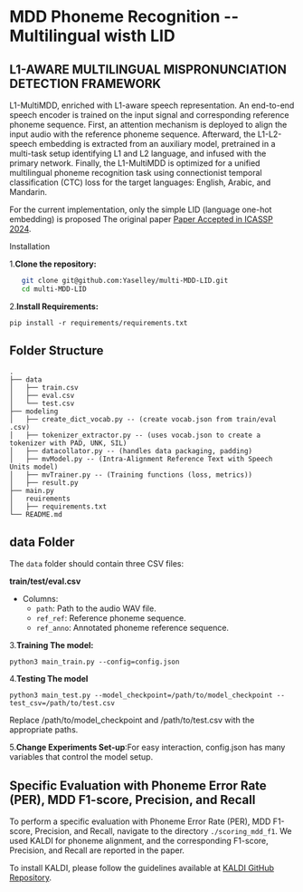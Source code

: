 # MDD Phoneme Recognition -- Multilingual wisth LID

## L1-AWARE MULTILINGUAL MISPRONUNCIATION DETECTION FRAMEWORK

L1-MultiMDD, enriched with L1-aware speech representation. An end-to-end speech encoder is trained on the input signal and corresponding reference phoneme sequence. First, an attention mechanism is deployed to align the input audio with the reference phoneme sequence. Afterward, the L1-L2-speech embedding is extracted from an auxiliary model, pretrained in a multi-task setup identifying L1 and L2 language, and infused with the primary network. Finally, the L1-MultiMDD is optimized for a unified multilingual phoneme recognition task using connectionist temporal classification (CTC) loss for the target languages: English, Arabic, and Mandarin.

For the current implementation, only the simple LID (language one-hot embedding) is proposed
The original paper [Paper Accepted in ICASSP 2024](https://arxiv.org/pdf/2309.07719.pdf).

Installation

1.**Clone the repository:**

```bash
   git clone git@github.com:Yaselley/multi-MDD-LID.git
   cd multi-MDD-LID
```

2.**Install Requirements:**

```
pip install -r requirements/requirements.txt
```


## Folder Structure

```plaintext
.
├── data
│   ├── train.csv
│   ├── eval.csv
│   └── test.csv
├── modeling
│   ├── create_dict_vocab.py -- (create vocab.json from train/eval .csv)
│   ├── tokenizer_extractor.py -- (uses vocab.json to create a tokenizer with PAD, UNK, SIL)
│   ├── datacollator.py -- (handles data packaging, padding)
│   ├── mvModel.py -- (Intra-Alignment Reference Text with Speech Units model)
│   ├── mvTrainer.py -- (Training functions (loss, metrics))
│   ├── result.py 
├── main.py
│   reuirements
│   ├── requirements.txt
└── README.md
```

## data Folder
The `data` folder should contain three CSV files:

**train/test/eval.csv**

   - Columns:
     - `path`: Path to the audio WAV file.
     - `ref_ref`: Reference phoneme sequence.
     - `ref_anno`: Annotated phoneme reference sequence.


3.**Training The model:**
```
python3 main_train.py --config=config.json
```

4.**Testing The model**
```
python3 main_test.py --model_checkpoint=/path/to/model_checkpoint --test_csv=/path/to/test.csv
```
Replace /path/to/model_checkpoint and /path/to/test.csv with the appropriate paths.

5.**Change Experiments Set-up**:For easy interaction, config.json has many variables that control the model setup.

## Specific Evaluation with Phoneme Error Rate (PER), MDD F1-score, Precision, and Recall

To perform a specific evaluation with Phoneme Error Rate (PER), MDD F1-score, Precision, and Recall, navigate to the directory `./scoring_mdd_f1`. We used KALDI for phoneme alignment, and the corresponding F1-score, Precision, and Recall are reported in the paper.

To install KALDI, please follow the guidelines available at [KALDI GitHub Repository](https://github.com/kaldi-asr/kaldi).



